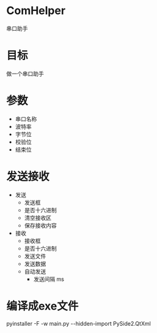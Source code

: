 # ComHelper
串口助手

# 目标
做一个串口助手

# 参数
   - 串口名称
   - 波特率
   - 字节位
   - 校验位
   - 结束位

# 发送接收
   - 发送
     - 发送框
     - 是否十六进制
     - 清空接收区
     - 保存接收内容
   - 接收
     - 接收框
     - 是否十六进制
     - 发送文件
     - 发送数据
     - 自动发送
       - 发送间隔 ms

# 编译成exe文件

pyinstaller -F -w main.py --hidden-import PySide2.QtXml
